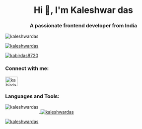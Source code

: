 <h1 align="center">Hi 👋, I'm Kaleshwar das</h1>
<h3 align="center">A passionate frontend developer from India</h3>

<p align="left"> <img src="https://komarev.com/ghpvc/?username=kaleshwardas&label=Profile%20views&color=0e75b6&style=flat" alt="kaleshwardas" /> </p>

<p align="left"> <a href="https://github.com/ryo-ma/github-profile-trophy"><img src="https://github-profile-trophy.vercel.app/?username=kaleshwardas" alt="kaleshwardas" /></a> </p>

<p align="left"> <a href="https://twitter.com/kabirdas8720" target="blank"><img src="https://img.shields.io/twitter/follow/kabirdas8720?logo=twitter&style=for-the-badge" alt="kabirdas8720" /></a> </p>

<h3 align="left">Connect with me:</h3>
<p align="left">
<a href="https://twitter.com/kabirdas8720" target="blank"><img align="center" src="https://raw.githubusercontent.com/rahuldkjain/github-profile-readme-generator/master/src/images/icons/Social/twitter.svg" alt="kabirdas8720" height="30" width="40" /></a>
</p>

<h3 align="left">Languages and Tools:</h3>
<p align="left"> <a href="https://www.11ty.dev/" target="_blank" rel="noreferrer"> <img 

<p><img align="left" src="https://github-readme-stats.vercel.app/api/top-langs?username=kaleshwardas&show_icons=true&locale=en&layout=compact" alt="kaleshwardas" /></p>

<p>&nbsp;<img align="center" src="https://github-readme-stats.vercel.app/api?username=kaleshwardas&show_icons=true&locale=en" alt="kaleshwardas" /></p>

<p><img align="center" src="https://github-readme-streak-stats.herokuapp.com/?user=kaleshwardas&" alt="kaleshwardas" /></p>
